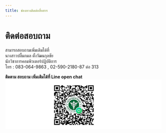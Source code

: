 ```yaml
---
title: ช่องทางติดต่อสื่อสาร
---
```


# ติดต่อสอบถาม
สามารถสอบถามเพิ่มเติมได้ที่   
นางสาวปลื้มกมล ตั้งวัฒนกุลชัย  
นักวิชาการคอมพิวเตอร์ปฏิบัติการ  
โทร : 083-064-9863 , 02-590-2180-87 ต่อ 313  

**ติดตาม สอบถาม เพิ่มเติมได้ที่ Line open chat**
![](./img/lineopenchat.png)
